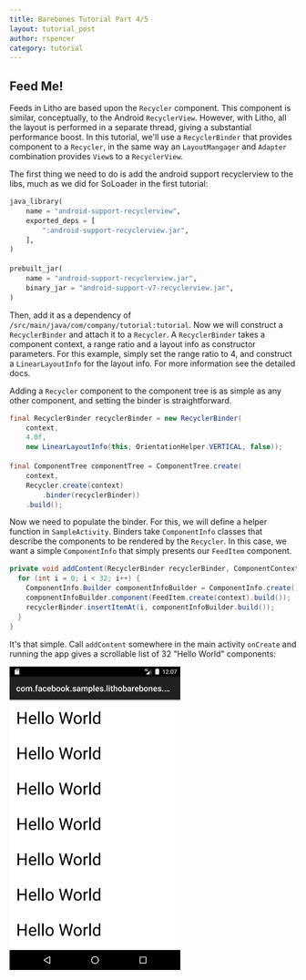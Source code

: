 ```yaml
---
title: Barebones Tutorial Part 4/5
layout: tutorial_post
author: rspencer
category: tutorial
---
```


## Feed Me!

Feeds in Litho are based upon the `Recycler` component.  This component is similar, conceptually, to the Android `RecyclerView`.  However, with Litho, all the layout is performed in a separate thread, giving a substantial performance boost.  In this tutorial, we'll use a `RecyclerBinder` that provides component to a `Recycler`, in the same way an `LayoutMangager` and `Adapter` combination provides `View`s to a `RecyclerView`.

<!--truncate-->

The first thing we need to do is add the android support recyclerview to the libs, much as we did for SoLoader in the first tutorial:

``` python
java_library(
    name = "android-support-recyclerview",
    exported_deps = [
        ":android-support-recyclerview.jar",
    ],
)

prebuilt_jar(
    name = "android-support-recyclerview.jar",
    binary_jar = "android-support-v7-recyclerview.jar",
)
```

Then, add it as a dependency of `/src/main/java/com/company/tutorial:tutorial`.  Now we will construct a `RecyclerBinder` and attach it to a `Recycler`.  A `RecyclerBinder` takes a component context, a range ratio and a layout info as constructor parameters.  For this example, simply set the range ratio to 4, and construct a `LinearLayoutInfo` for the layout info.  For more information see the detailed docs.

Adding a `Recycler` component to the component tree is as simple as any other component, and setting the binder is straightforward.

``` java
final RecyclerBinder recyclerBinder = new RecyclerBinder(
    context,
    4.0f,
    new LinearLayoutInfo(this, OrientationHelper.VERTICAL, false));

final ComponentTree componentTree = ComponentTree.create(
    context,
    Recycler.create(context)
        .binder(recyclerBinder))
    .build();
```

Now we need to populate the binder.  For this, we will define a helper function in `SampleActivity`.  Binders take `ComponentInfo` classes that describe the components to be rendered by the `Recycler`.  In this case, we want a simple `ComponentInfo` that simply presents our `FeedItem` component.

``` java
private void addContent(RecyclerBinder recyclerBinder, ComponentContext context) {
  for (int i = 0; i < 32; i++) {
    ComponentInfo.Builder componentInfoBuilder = ComponentInfo.create();
    componentInfoBuilder.component(FeedItem.create(context).build());
    recyclerBinder.insertItemAt(i, componentInfoBuilder.build());
  }
}
```

It's that simple.  Call `addContent` somewhere in the main activity `onCreate` and running the app gives a scrollable list of 32 "Hello World" components:

<img src="/static/images/barebones3.png" style="width: 300px;">

